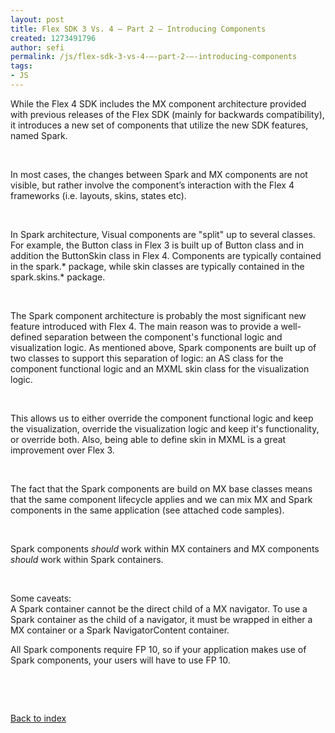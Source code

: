 ```yaml
---
layout: post
title: Flex SDK 3 Vs. 4 – Part 2 – Introducing Components
created: 1273491796
author: sefi
permalink: /js/flex-sdk-3-vs-4-–-part-2-–-introducing-components
tags:
- JS
---
```

<div class="snap_preview">
<p>While the Flex 4 SDK includes the MX  component architecture provided with previous releases of the Flex SDK  (mainly for backwards compatibility), it introduces a new set of  components that utilize the new SDK features, named Spark.</p>
<p>&nbsp;</p>
<p>In most cases, the changes between Spark and MX components are not  visible, but rather involve the component&rsquo;s interaction with the Flex 4  frameworks (i.e. layouts, skins, states etc).</p>
<p>&nbsp;</p>
<p>In Spark architecture, Visual components are &quot;split&quot; up to several  classes. For example, the Button class in Flex 3 is built up of Button  class and in addition the ButtonSkin class in Flex 4. Components are  typically contained in the spark.* package, while skin classes are  typically contained in the spark.skins.* package.</p>
<p>&nbsp;</p>
<p>The Spark component architecture is probably the most significant new  feature introduced with Flex 4. The main reason was to provide a  well-defined separation between the component's functional logic and  visualization logic. As mentioned above, Spark components are built up  of two classes to support this separation of logic: an AS class for the  component functional logic and an MXML skin class for the visualization  logic.</p>
<p>&nbsp;</p>
<p>This allows us to either override the component functional logic and  keep the visualization, override the visualization logic and keep it's  functionality, or override both. Also, being able to define skin in MXML  is a great improvement over Flex 3.</p>
<p>&nbsp;</p>
<p>The fact that the Spark components are build on MX base classes means  that the same component lifecycle applies and we can mix MX and Spark  components in the same application (see attached code samples).</p>
<p>&nbsp;</p>
<p>Spark components <em>should</em> work within MX containers and MX  components <em>should</em> work within Spark containers.</p>
<p>&nbsp;</p>
<p>Some caveats:<br />
A Spark container cannot be the direct child of a MX navigator. To use a  Spark container as the child of a navigator, it must be wrapped in  either a MX container or a Spark NavigatorContent container.</p>
<p>All Spark components require FP 10, so if your application makes use  of Spark components, your users will have to use FP 10.</p>
<p>&nbsp;</p>
<p>&nbsp;</p>
<p><a href="http://www.tikalk.com/flex/flex-sdk-3-vs-sdk-4">Back to index</a></p>
<p>&nbsp;</p>
<p>&nbsp;</p>
<p>&nbsp;</p>
<p>&nbsp;</p>
</div>
